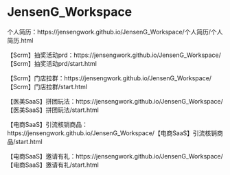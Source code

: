 # JensenG_Workspace
<p> 个人简历：https://jensengwork.github.io/JensenG_Workspace/个人简历/个人简历.html </p> 
<p> 【Scrm】抽奖活动prd：https://jensengwork.github.io/JensenG_Workspace/【Scrm】抽奖活动prd/start.html </p> 
<p> 【Scrm】门店拉群：https://jensengwork.github.io/JensenG_Workspace/【Scrm】门店拉群/start.html </p> 
<p> 【医美SaaS】拼团玩法：https://jensengwork.github.io/JensenG_Workspace/【医美SaaS】拼团玩法/start.html </p> 
<p> 【电商SaaS】引流核销商品：https://jensengwork.github.io/JensenG_Workspace/【电商SaaS】引流核销商品/start.html </p> 
<p> 【电商SaaS】邀请有礼：https://jensengwork.github.io/JensenG_Workspace/【电商SaaS】邀请有礼/start.html </p> 
